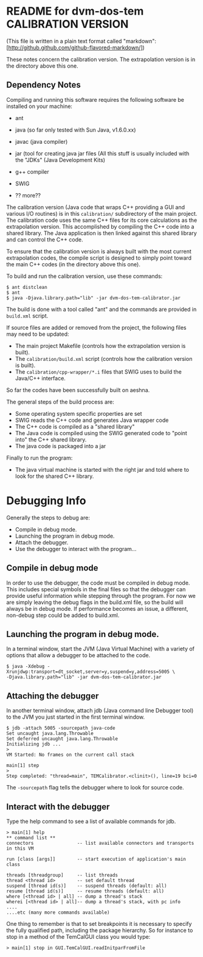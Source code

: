 # README for dvm-dos-tem CALIBRATION VERSION  
(This file is written in a plain text format called "markdown": 
[http://github.github.com/github-flavored-markdown/])

These notes concern the calibration version. The extrapolation version is in the 
directory above this one.

## Dependency Notes 
Compiling and running this software requires the following software be installed on your 
machine:
* ant
* java (so far only tested with Sun Java, v1.6.0.xx)
* javac (java compiler)
* jar (tool for creating java jar files
(All this stuff is usually included with the "JDKs" (Java Development Kits)

* g++ compiler
* SWIG
* ?? more??
 

The calibration version (Java code that wraps C++ providing a GUI and various I/O
routines) is in this `calibration/` subdirectory of the main project. The calibration 
code uses the same C++ files for its core calculations as the extrapolation version. 
This accomplished by compiling the C++ code into a shared library. The Java application 
is then linked against this shared library and can control the C++ code.

To ensure that the calibration version is always built with the most current extrapolation
codes, the compile script is designed to simply point toward the main C++ codes (in the 
directory above this one).

To build and run the calibration version, use these commands:

    $ ant distclean
    $ ant
    $ java -Djava.library.path="lib" -jar dvm-dos-tem-calibrator.jar

The build is done with a tool called "ant" and the commands are provided in `build.xml`
script.

If source files are added or removed from the project, the following files may need to be
updated:

* The main project Makefile (controls how the extrapolation version is built).
* The `calibration/build.xml` script (controls how the calibration version is built).
* The `calibration/cpp-wrapper/*.i` files that SWIG uses to build the Java/C++ interface.

So far the codes have been successfully built on aeshna.

The general steps of the build process are:

* Some operating system specific properties are set
* SWIG reads the C++ code and generates Java wrapper code
* The C++ code is compiled as a "shared library"
* The Java code is compiled using the SWIG generated code to "point into"
the C++ shared library.
* The java code is packaged into a jar

Finally to run the program:

* The java virtual machine is started with the right jar and told where to 
look for the shared C++ library.

# Debugging Info
Generally the steps to debug are:

* Compile in debug mode.
* Launching the program in debug mode.
* Attach the debugger.
* Use the debugger to interact with the program...

## Compile in debug mode
In order to use the debugger, the code must be compiled in debug mode. This includes 
special symbols in the final files so that the debugger can provide useful information 
while stepping through the program. For now we are simply leaving the debug flags in the 
build.xml file, so the build will always be in debug mode. If performance becomes an 
issue, a different, non-debug step could be added to build.xml.

## Launching the program in debug mode.
In a terminal window, start the JVM (Java Virtual Machine) with a variety of options
 that allow a debugger to be attached to the code.

    $ java -Xdebug -Xrunjdwp:transport=dt_socket,server=y,suspend=y,address=5005 \
    -Djava.library.path="lib" -jar dvm-dos-tem-calibrator.jar

## Attaching the debugger
In another terminal window, attach jdb (Java command line Debugger tool) to the JVM you 
just started in the first terminal window.

    $ jdb -attach 5005 -sourcepath java-code
    Set uncaught java.lang.Throwable
    Set deferred uncaught java.lang.Throwable
    Initializing jdb ...
    >
    VM Started: No frames on the current call stack
    
    main[1] step
    >
    Step completed: "thread=main", TEMCalibrator.<clinit>(), line=19 bci=0

The `-sourcepath` flag tells the debugger where to look for source code.

## Interact with the debugger
Type the help command to see a list of available commands for jdb.

    > main[1] help
    ** command list **
    connectors                -- list available connectors and transports in this VM
    
    run [class [args]]        -- start execution of application's main class
    
    threads [threadgroup]     -- list threads
    thread <thread id>        -- set default thread
    suspend [thread id(s)]    -- suspend threads (default: all)
    resume [thread id(s)]     -- resume threads (default: all)
    where [<thread id> | all] -- dump a thread's stack
    wherei [<thread id> | all]-- dump a thread's stack, with pc info
    ....
    ....etc (many more commands available)
    
One thing to remember is that to set breakpoints it is necessary to specify the fully
qualified path, including the package hierarchy. So for instance to stop in a method of 
the TemCalGUI class you would type:

    > main[1] stop in GUI.TemCalGUI.readInitparFromFile
    
